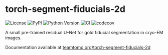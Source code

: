 # torch-segment-fiducials-2d

[![License](https://img.shields.io/pypi/l/torch-segment-fiducials-2d.svg?color=green)](https://github.com/teamtomo/torch-segment-fiducials-2d/raw/main/LICENSE)
[![PyPI](https://img.shields.io/pypi/v/torch-segment-fiducials-2d.svg?color=green)](https://pypi.org/project/torch-segment-fiducials-2d)
[![Python Version](https://img.shields.io/pypi/pyversions/torch-segment-fiducials-2d.svg?color=green)](https://python.org)
[![CI](https://github.com/teamtomo/torch-segment-fiducials-2d/actions/workflows/ci.yml/badge.svg)](https://github.com/teamtomo/torch-segment-fiducials-2d/actions/workflows/ci.yml)
[![codecov](https://codecov.io/gh/teamtomo/torch-segment-fiducials-2d/branch/main/graph/badge.svg)](https://codecov.io/gh/teamtomo/torch-segment-fiducials-2d)

A small pre-trained residual U-Net for gold fiducial segmentation in cryo-EM images.

Documentation available at
[teamtomo.org/torch-segment-fiducials-2d](https://teamtomo.org/torch-segment-fiducials-2d)
